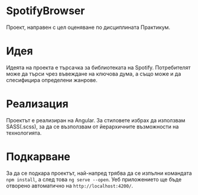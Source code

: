 # SpotifyBrowser

Проект, направен с цел оценяване по дисциплината Практикум.

# Идея

Идеята на проекта е търсачка за библиотеката на Spotify. Потребителят може да търси чрез въвеждане на ключова дума, а също може и да спесифицира определени жанрове.

# Реализация

Проектът е реализиран на Angular. За стиловете избрах да използвам SASS(.scss), за да се възползвам от йерархичните възможности на технологията.

# Подкарване

За да се подкара проектът, най-напред трябва да се изпълни командата `npm install`, а след това `ng serve --open`. Уеб приложението ще бъде отворено автоматично на `http://localhost:4200/`.
